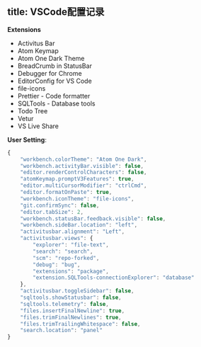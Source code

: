 title: VSCode配置记录
---

**Extensions**
- Activitus Bar
- Atom Keymap
- Atom One Dark Theme
- BreadCrumb in StatusBar
- Debugger for Chrome
- EditorConfig for VS Code
- file-icons
- Prettier - Code formatter
- SQLTools - Database tools
- Todo Tree
- Vetur
- VS Live Share

**User Setting**:
```javascript
{
    "workbench.colorTheme": "Atom One Dark",
    "workbench.activityBar.visible": false,
    "editor.renderControlCharacters": false,
    "atomKeymap.promptV3Features": true,
    "editor.multiCursorModifier": "ctrlCmd",
    "editor.formatOnPaste": true,
    "workbench.iconTheme": "file-icons",
    "git.confirmSync": false,
    "editor.tabSize": 2,
    "workbench.statusBar.feedback.visible": false,
    "workbench.sideBar.location": "left",
    "activitusbar.alignment": "Left",
    "activitusbar.views": {
        "explorer": "file-text",
        "search": "search",
        "scm": "repo-forked",
        "debug": "bug",
        "extensions": "package",
        "extension.SQLTools-connectionExplorer": "database"
    },
    "activitusbar.toggleSidebar": false,
    "sqltools.showStatusbar": false,
    "sqltools.telemetry": false,
    "files.insertFinalNewline": true,
    "files.trimFinalNewlines": true,
    "files.trimTrailingWhitespace": false,
    "search.location": "panel"
}
```
